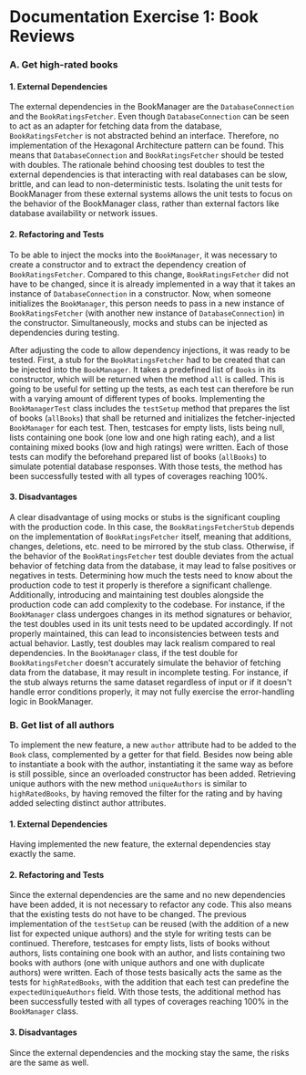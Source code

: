 # Documentation Exercise 1: Book Reviews
### A. Get high-rated books
#### 1. External Dependencies
The external dependencies in the BookManager are the `DatabaseConnection` and the `BookRatingsFetcher`.
Even though `DatabaseConnection` can be seen to act as an adapter for fetching data from the database, `BookRatingsFetcher` is not abstracted behind an interface.
Therefore, no implementation of the Hexagonal Architecture pattern can be found.
This means that `DatabaseConnection` and `BookRatingsFetcher` should be tested with doubles.
The rationale behind choosing test doubles to test the external dependencies is that interacting with real databases can be slow, brittle, and can lead to non-deterministic tests.
Isolating the unit tests for BookManager from these external systems allows the unit tests to focus on the behavior of the BookManager class, rather than external factors like database availability or network issues.
#### 2. Refactoring and Tests
To be able to inject the mocks into the `BookManager`, it was necessary to create a constructor and to extract the dependency creation of `BookRatingsFetcher`.
Compared to this change, `BookRatingsFetcher` did not have to be changed, since it is already implemented in a way that it takes an instance of `DatabaseConnection` in a constructor.
Now, when someone initializes the `BookManager`, this person needs to pass in a new instance of `BookRatingsFetcher` (with another new instance of `DatabaseConnection`) in the constructor.
Simultaneously, mocks and stubs can be injected as dependencies during testing. 

After adjusting the code to allow dependency injections, it was ready to be tested.
First, a stub for the `BookRatingsFetcher` had to be created that can be injected into the `BookManager`.
It takes a predefined list of `Books` in its constructor, which will be returned when the method `all` is called.
This is going to be useful for setting up the tests, as each test can therefore be run with a varying amount of different types of books.
Implementing the `BookManagerTest` class includes the `testSetup` method that prepares the list of books (`allBooks`) that shall be returned and initializes the fetcher-injected `BookManager` for each test.
Then, testcases for empty lists, lists being null, lists containing one book (one low and one high rating each), and a list containing mixed books (low and high ratings) were written.
Each of those tests can modify the beforehand prepared list of books (`allBooks`) to simulate potential database responses.
With those tests, the method has been successfully tested with all types of coverages reaching 100%.
#### 3. Disadvantages
A clear disadvantage of using mocks or stubs is the significant coupling with the production code. 
In this case, the `BookRatingsFetcherStub` depends on the implementation of `BookRatingsFetcher` itself, meaning that additions, changes, deletions, etc. need to be mirrored by the stub class.
Otherwise, if the behavior of the `BookRatingsFetcher` test double deviates from the actual behavior of fetching data from the database, it may lead to false positives or negatives in tests.
Determining how much the tests need to know about the production code to test it properly is therefore a significant challenge.
Additionally, introducing and maintaining test doubles alongside the production code can add complexity to the codebase.
For instance, if the `BookManager` class undergoes changes in its method signatures or behavior, the test doubles used in its unit tests need to be updated accordingly.
If not properly maintained, this can lead to inconsistencies between tests and actual behavior.
Lastly, test doubles may lack realism compared to real dependencies.
In the `BookManager` class, if the test double for `BookRatingsFetcher` doesn't accurately simulate the behavior of fetching data from the database, it may result in incomplete testing.
For instance, if the stub always returns the same dataset regardless of input or if it doesn't handle error conditions properly, it may not fully exercise the error-handling logic in BookManager.
### B. Get list of all authors
To implement the new feature, a new `author` attribute had to be added to the `Book` class, complemented by a getter for that field.
Besides now being able to instantiate a book with the author, instantiating it the same way as before is still possible, since an overloaded constructor has been added.
Retrieving unique authors with the new method `uniqueAuthors` is similar to `highRatedBooks`, by having removed the filter for the rating and by having added selecting distinct author attributes.
#### 1. External Dependencies
Having implemented the new feature, the external dependencies stay exactly the same.
#### 2. Refactoring and Tests
Since the external dependencies are the same and no new dependencies have been added, it is not necessary to refactor any code.
This also means that the existing tests do not have to be changed.
The previous implementation of the `testSetup` can be reused (with the addition of a new list for expected unique authors) and the style for writing tests can be continued.
Therefore, testcases for empty lists, lists of books without authors, lists containing one book with an author, and lists containing two books with authors (one with unique authors and one with duplicate authors) were written.
Each of those tests basically acts the same as the tests for `highRatedBooks`, with the addition that each test can predefine the `expectedUniqueAuthors` field.
With those tests, the additional method has been successfully tested with all types of coverages reaching 100% in the `BookManager` class.
#### 3. Disadvantages
Since the external dependencies and the mocking stay the same, the risks are the same as well.